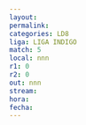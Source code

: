```yaml
---
layout: 
permalink: 
categories: LD8
liga: LIGA INDIGO
match: 5
local: nnn
r1: 0
r2: 0
out: nnn
stream: 
hora: 
fecha:
---
```

